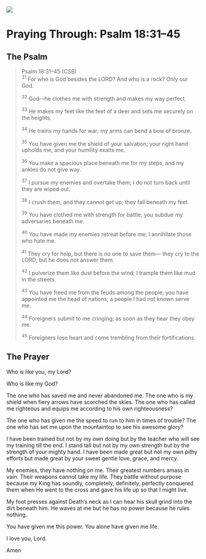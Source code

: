 <img class="intro-left" style="margin-top:10px" src="/images/art-paris-psalter.jpg">

# Praying Through: Psalm 18:31–45

<p style="clear:both;">

## The Psalm

>Psalm 18:31–45 (CSB)  
><sup>31</sup> For who is God besides the LORD? And who is a rock? Only our God. 
>
><sup>32</sup> God—he clothes me with strength and makes my way perfect. 
>
><sup>33</sup> He makes my feet like the feet of a deer and sets me securely on the heights. 
>
><sup>34</sup> He trains my hands for war; my arms can bend a bow of bronze. 
>
><sup>35</sup> You have given me the shield of your salvation; your right hand upholds me, and your humility exalts me. 
>
><sup>36</sup> You make a spacious place beneath me for my steps, and my ankles do not give way. 
>
><sup>37</sup> I pursue my enemies and overtake them; I do not turn back until they are wiped out. 
>
><sup>38</sup> I crush them, and they cannot get up; they fall beneath my feet. 
>
><sup>39</sup> You have clothed me with strength for battle; you subdue my adversaries beneath me. 
>
><sup>40</sup> You have made my enemies retreat before me; I annihilate those who hate me. 
>
><sup>41</sup> They cry for help, but there is no one to save them— they cry to the LORD, but he does not answer them. 
>
><sup>42</sup> I pulverize them like dust before the wind; I trample them like mud in the streets. 
>
><sup>43</sup> You have freed me from the feuds among the people; you have appointed me the head of nations; a people I had not known serve me. 
>
><sup>44</sup> Foreigners submit to me cringing; as soon as they hear they obey me. 
>
><sup>45</sup> Foreigners lose heart and come trembling from their fortifications.

## The Prayer


Who is like you, my Lord?

Who is like my God?

The one who has saved me and never abandoned me. The one who is my shield when fiery arrows have scorched the skies. The one who has called me righteous and equips me according to his own righteousness?

The one who has given me the speed to run to him in times of trouble? The one who has set me upon the mountaintop to see his awesome glory?

I have been trained but not by my own doing but by the teacher who will see my training till the end. I stand tall but not by my own strength but by the strength of your mighty hand. I have been made great but not my own pithy efforts but made great by your sweet gentle love, grace, and mercy.

My enemies, they have nothing on me. Their greatest numbers amass in vain. Their weapons cannot take my life. They battle without purpose because my King has soundly, completely, definitely, perfectly conquered them when He went to the cross and gave his life up so that I might live.

My foot presses against Death’s neck as I can hear his skull grind into the dirt beneath him. He waves at me but he has no power because he rules nothing.

You have given me this power. You alone have given me life.

I love you, Lord.

Amen
